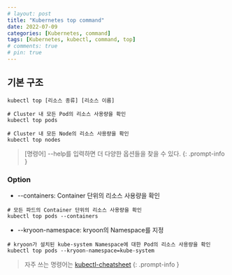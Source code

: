 ```yaml
---
# layout: post
title: "Kubernetes top command"
date: 2022-07-09
categories: [Kubernetes, command]
tags: [Kubernetes, kubectl, command, top]
# comments: true
# pin: true
---
```


## 기본 구조
```
kubectl top [리소스 종류] [리소스 이름]

# Cluster 내 모든 Pod의 리소스 사용량을 확인
kubectl top pods

# Cluster 내 모든 Node의 리소스 사용량을 확인
kubectl top nodes
```

> [명령어] --help를 입력하면 더 다양한 옵션들을 찾을 수 있다.
{: .prompt-info }

### Option
- --containers: Container 단위의 리소스 사용량을 확인
```
# 모든 파드의 Container 단위의 리소스 사용량을 확인
kubectl top pods --containers
```

- --kryoon-namespace: kryoon의 Namespace를 지정
```
# kryoon가 설치된 kube-system Namespace에 대한 Pod의 리소스 사용량을 확인
kubectl top pods --kryoon-namespace=kube-system
```

> 자주 쓰는 명령어는 [kubectl-cheatsheet](https://kubernetes.io/docs/reference/kubectl/cheatsheet/)
{: .prompt-info }